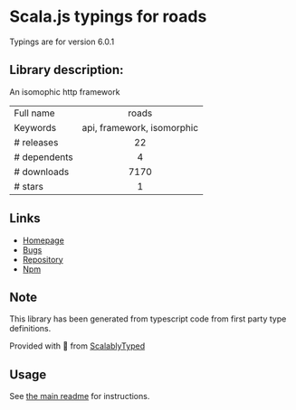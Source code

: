 
# Scala.js typings for roads

Typings are for version 6.0.1

## Library description:
An isomophic http framework

|                    |                 |
| ------------------ | :-------------: |
| Full name          | roads |
| Keywords           | api, framework, isomorphic |
| # releases         | 22 |
| # dependents       | 4 |
| # downloads        | 7170 |
| # stars            | 1 |

## Links
- [Homepage](https://github.com/Dashron/roads)
- [Bugs](http://github.com/Dashron/roads/issues)
- [Repository](https://github.com/Dashron/roads)
- [Npm](https://www.npmjs.com/package/roads)
    


## Note
This library has been generated from typescript code from first party type definitions.

Provided with :purple_heart: from [ScalablyTyped](https://github.com/oyvindberg/ScalablyTyped)

## Usage
See [the main readme](../../readme.md) for instructions.


